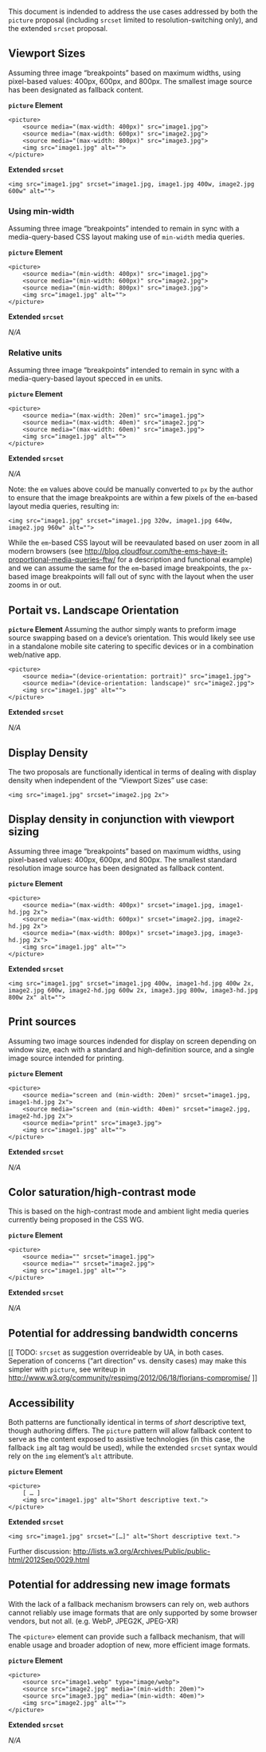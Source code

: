 This document is indended to address the use cases addressed by both the `picture` proposal (including `srcset` limited to resolution-switching only), and the extended `srcset` proposal.

## Viewport Sizes
Assuming three image “breakpoints” based on maximum widths, using pixel-based values: 400px, 600px, and 800px. The smallest image source has been designated as fallback content.

**`picture` Element**
```
<picture>
    <source media="(max-width: 400px)" src="image1.jpg">
    <source media="(max-width: 600px)" src="image2.jpg">
    <source media="(max-width: 800px)" src="image3.jpg">
    <img src="image1.jpg" alt="">
</picture>
```

**Extended `srcset`**
```
<img src="image1.jpg" srcset="image1.jpg, image1.jpg 400w, image2.jpg 600w" alt="">
```


### Using min-width ###
Assuming three image “breakpoints” intended to remain in sync with a media-query-based CSS layout making use of `min-width` media queries.

**`picture` Element**
```
<picture>
    <source media="(min-width: 400px)" src="image1.jpg">
    <source media="(min-width: 600px)" src="image2.jpg">
    <source media="(min-width: 800px)" src="image3.jpg">
    <img src="image1.jpg" alt="">
</picture>
```

**Extended `srcset`**

*N/A*


### Relative units ###
Assuming three image “breakpoints” intended to remain in sync with a media-query-based layout specced in `em` units.

**`picture` Element**
```
<picture>
    <source media="(max-width: 20em)" src="image1.jpg">
    <source media="(max-width: 40em)" src="image2.jpg">
    <source media="(max-width: 60em)" src="image3.jpg">
    <img src="image1.jpg" alt="">
</picture>
```

**Extended `srcset`**

*N/A*

Note: the `em` values above could be manually converted to `px` by the author to ensure that the image breakpoints are within a few pixels of the `em`-based layout media queries, resulting in:

```
<img src="image1.jpg" srcset="image1.jpg 320w, image1.jpg 640w, image2.jpg 960w" alt="">
```

While the `em`-based CSS layout will be reevaulated based on user zoom in all modern browsers (see http://blog.cloudfour.com/the-ems-have-it-proportional-media-queries-ftw/ for a description and functional example) and we can assume the same for the `em`-based image breakpoints, the `px`-based image breakpoints will fall out of sync with the layout when the user zooms in or out.

## Portait vs. Landscape Orientation ##

**`picture` Element**
Assuming the author simply wants to preform image source swapping based on a device’s orientation. This would likely see use in a standalone mobile site catering to specific devices or in a combination web/native app.

```
<picture>
    <source media="(device-orientation: portrait)" src="image1.jpg">
    <source media="(device-orientation: landscape)" src="image2.jpg">
    <img src="image1.jpg" alt="">
</picture>
```

**Extended `srcset`**

*N/A*


## Display Density
The two proposals are functionally identical in terms of dealing with display density when independent of the “Viewport Sizes” use case:

```
<img src="image1.jpg" srcset="image2.jpg 2x">
```


## Display density in conjunction with viewport sizing ##
Assuming three image “breakpoints” based on maximum widths, using pixel-based values: 400px, 600px, and 800px. The smallest standard resolution image source has been designated as fallback content.

**`picture` Element**
```
<picture>
    <source media="(max-width: 400px)" srcset="image1.jpg, image1-hd.jpg 2x">
    <source media="(max-width: 600px)" srcset="image2.jpg, image2-hd.jpg 2x">
    <source media="(max-width: 800px)" srcset="image3.jpg, image3-hd.jpg 2x">
    <img src="image1.jpg" alt="">
</picture>
```

**Extended `srcset`**
```
<img src="image1.jpg" srcset="image1.jpg 400w, image1-hd.jpg 400w 2x, image2.jpg 600w, image2-hd.jpg 600w 2x, image3.jpg 800w, image3-hd.jpg 800w 2x" alt="">
```


## Print sources
Assuming two image sources indended for display on screen depending on window size, each with a standard and high-definition source, and a single image source intended for printing.

**`picture` Element**
```
<picture>
    <source media="screen and (min-width: 20em)" srcset="image1.jpg, image1-hd.jpg 2x">
    <source media="screen and (min-width: 40em)" srcset="image2.jpg, image2-hd.jpg 2x">
    <source media="print" src="image3.jpg">
    <img src="image1.jpg" alt="">
</picture>
```

**Extended `srcset`**

*N/A*


## Color saturation/high-contrast mode
This is based on the high-contrast mode and ambient light media queries currently being proposed in the CSS WG.

**`picture` Element**
```
<picture>
    <source media="" srcset="image1.jpg">
    <source media="" srcset="image2.jpg">
    <img src="image1.jpg" alt="">
</picture>
```

**Extended `srcset`**

*N/A*


## Potential for addressing bandwidth concerns ##
[[ TODO: `srcset` as suggestion overrideable by UA, in both cases. Seperation of concerns (“art direction” vs. density cases) may make this simpler with `picture`, see writeup in http://www.w3.org/community/respimg/2012/06/18/florians-compromise/ ]]


## Accessibility ##

Both patterns are functionally identical in terms of _short_ descriptive text, though authoring differs. The `picture` pattern will allow fallback content to serve as the content exposed to assistive technologies (in this case, the fallback `img` alt tag would be used), while the extended `srcset` syntax would rely on the `img` element’s `alt` attribute.

**`picture` Element**
```
<picture>
    [ … ]
    <img src="image1.jpg" alt="Short descriptive text.">
</picture>
```

**Extended `srcset`**
```
<img src="image1.jpg" srcset="[…]" alt="Short descriptive text.">
```

Further discussion: <a href="http://lists.w3.org/Archives/Public/public-html/2012Sep/0029.html">http://lists.w3.org/Archives/Public/public-html/2012Sep/0029.html</a>


## Potential for addressing new image formats ##
With the lack of a fallback mechanism browsers can rely on, web authors
cannot reliably use image formats that are only supported by some
browser vendors, but not all. (e.g. WebP, JPEG2K, JPEG-XR)

The `<picture>` element can provide such a fallback mechanism, that will
enable usage and broader adoption of new, more efficient image formats.

**`picture` Element**
```
<picture>
    <source src="image1.webp" type="image/webp">
    <source src="image2.jpg" media="(min-width: 20em)">
    <source src="image3.jpg" media="(min-width: 40em)">
    <img src="image2.jpg" alt="">
</picture>
```

**Extended `srcset`**

*N/A*

